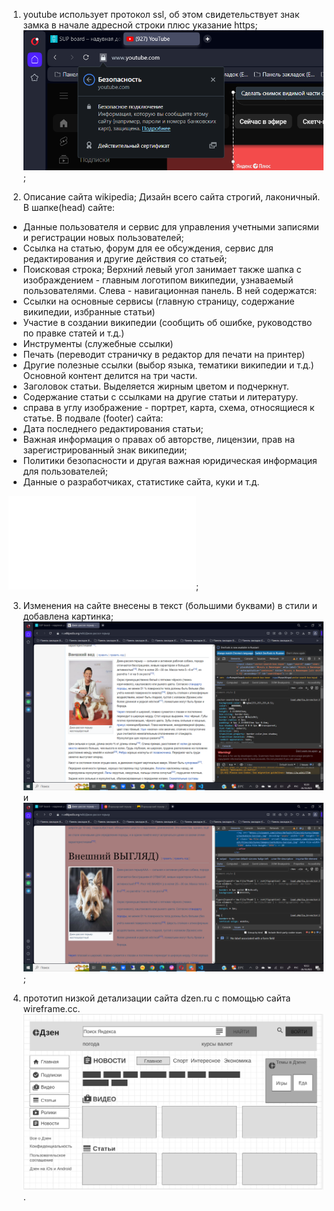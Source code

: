 1. youtube использует протокол ssl, об этом свидетельствует знак замка в начале адресной строки плюс указание https;
![это скрин с замком](1.protocol.png);

2. Описание сайта wikipedia;
Дизайн всего сайта строгий, лаконичный.
В шапке(head) сайте:
- Данные пользователя и сервис для управления учетными записями и регистрации новых пользователей;
- Ссылка на статью, форум для ее обсуждения, сервис для редактирования и другие действия со статьей; 
- Поисковая строка; 
Верхний левый угол занимает также шапка с изображдением - главным логотипом википедии, узнаваемый пользователями.
Слева - навигационная панель. В ней содержатся:
- Ссылки на основные сервисы (главную страницу, содержание википедии, избранные статьи)
- Участие в создании википедии (сообщить об ошибке, руководство по правке статей и т.д.)
- Инструменты (служебные ссылки)
- Печать (переводит страничку в редактор для печати на принтер)
- Другие полезные ссылки (выбор языка, тематики википедии и т.д.)
Основной контент делится на три части. 
- Заголовок статьи. Выделяется жирным цветом и подчеркнут.
- Содержание статьи с ссылками на другие статьи и литературу.
- справа в углу изображение - портрет, карта, схема, относящиеся к статье.
В подвале (footer) сайта:
- Дата последнего редактирования статьи;
- Важная информация о правах об авторстве, лицензии, прав на зарегистрированный знак википедии;
- Политики безопасности и другая важная юридическая информация для пользователей;
- Данные о разработчиках, статистике сайта, куки и т.д. 

![анализ сайта наглядно](2.analyse.pdf);

3. Изменения на сайте внесены в текст (большими буквами) в стили и добавлена картинка;
![было до](3.before.png) и ![стало](3.after.png);

4. прототип низкой детализации сайта dzen.ru с помощью сайта wireframe.cc.
![прототип](4.proto.png).



